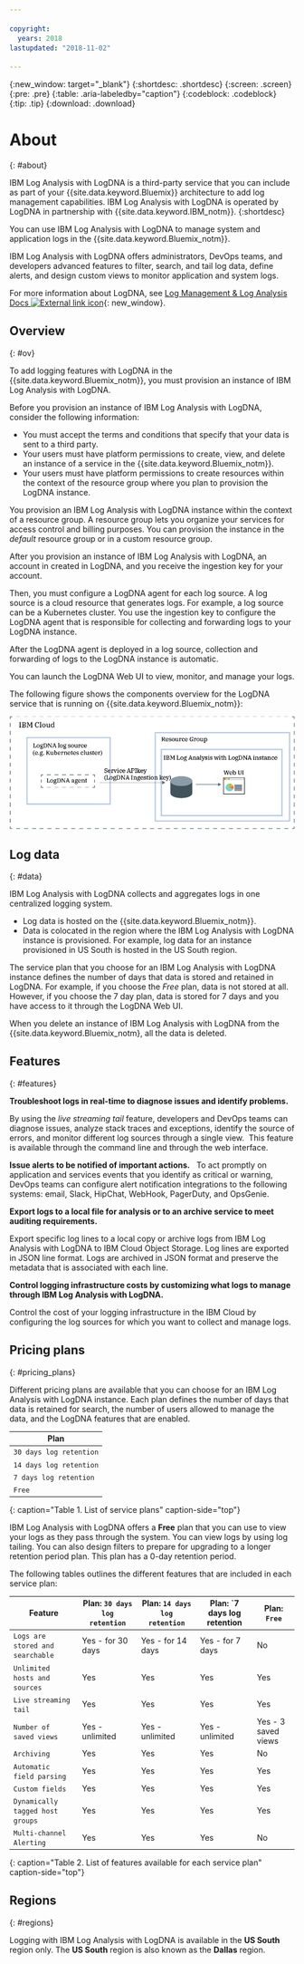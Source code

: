 ```yaml
---

copyright:
  years: 2018
lastupdated: "2018-11-02"

---
```


{:new_window: target="_blank"}
{:shortdesc: .shortdesc}
{:screen: .screen}
{:pre: .pre}
{:table: .aria-labeledby="caption"}
{:codeblock: .codeblock}
{:tip: .tip}
{:download: .download}


# About
{: #about}

IBM Log Analysis with LogDNA is a third-party service that you can include as part of your {{site.data.keyword.Bluemix}} architecture to add log management capabilities. IBM Log Analysis with LogDNA is operated by LogDNA in partnership with {{site.data.keyword.IBM_notm}}.
{:shortdesc}

You can use IBM Log Analysis with LogDNA to manage system and application logs in the {{site.data.keyword.Bluemix_notm}}.

IBM Log Analysis with LogDNA offers administrators, DevOps teams, and developers advanced features to filter, search, and tail log data, define alerts, and design custom views to monitor application and system logs.

For more information about LogDNA, see [Log Management & Log Analysis Docs ![External link icon](../../icons/launch-glyph.svg "External link icon")](https://docs.logdna.com/docs){: new_window}.


## Overview
{: #ov}

To add logging features with LogDNA in the {{site.data.keyword.Bluemix_notm}}, you must provision an instance of IBM Log Analysis with LogDNA.

Before you provision an instance of IBM Log Analysis with LogDNA, consider the following information:

* You must accept the terms and conditions that specify that your data is sent to a third party.
* Your users must have platform permissions to create, view, and delete an instance of a service in the {{site.data.keyword.Bluemix_notm}}.
* Your users must have platform permissions to create resources within the context of the resource group where you plan to provision the LogDNA instance.

You provision an IBM Log Analysis with LogDNA instance within the context of a resource group. A resource group lets you organize your services for access control and billing purposes. You can provision the instance in the *default* resource group or in a custom resource group.

After you provision an instance of IBM Log Analysis with LogDNA, an account in created in LogDNA, and you receive the ingestion key for your account.

Then, you must configure a LogDNA agent for each log source. A log source is a cloud resource that generates logs. For example, a log source can be a Kubernetes cluster. You use the ingestion key to configure the LogDNA agent that is responsible for collecting and forwarding logs to your LogDNA instance.

After the LogDNA agent is deployed in a log source, collection and forwarding of logs to the LogDNA instance is automatic.

You can launch the LogDNA Web UI to view, monitor, and manage your logs.

The following figure shows the components overview for the LogDNA service that is running on {{site.data.keyword.Bluemix_notm}}:

![LogDNA component overview on the {{site.data.keyword.Bluemix_notm}}](images/components.png "LogDNA component overview on the {{site.data.keyword.Bluemix_notm}}")


## Log data
{: #data}

IBM Log Analysis with LogDNA collects and aggregates logs in one centralized logging system.

* Log data is hosted on the {{site.data.keyword.Bluemix_notm}}.
* Data is colocated in the region where the IBM Log Analysis with LogDNA instance is provisioned. For example, log data for an instance provisioned in US South is hosted in the US South region.

The service plan that you choose for an IBM Log Analysis with LogDNA instance defines the number of days that data is stored and retained in LogDNA. For example, if you choose the *Free* plan, data is not stored at all. However, if you choose the 7 day plan, data is stored for 7 days and you have access to it through the LogDNA Web UI.

When you delete an instance of IBM Log Analysis with LogDNA from the {{site.data.keyword.Bluemix_notm}, all the data is deleted.



## Features
{: #features}

**Troubleshoot logs in real-time to diagnose issues and identify problems.**

By using the *live streaming tail* feature, developers and DevOps teams can diagnose issues, analyze stack traces and exceptions, identify the source of errors, and monitor different log sources through a single view.  This feature is available through the command line and through the web interface. 

**Issue alerts to be notified of important actions.**
 
To act promptly on application and services events that you identify as critical or warning, DevOps teams can configure alert notification integrations to the following systems: email, Slack, HipChat, WebHook, PagerDuty, and OpsGenie.

**Export logs to a local file for analysis or to an archive service to meet auditing requirements.**

Export specific log lines to a local copy or archive logs from IBM Log Analysis with LogDNA to IBM Cloud Object Storage.
Log lines are exported in JSON line format. Logs are archived in JSON format and preserve the metadata that is associated with each line. 

**Control logging infrastructure costs by customizing what logs to manage through IBM Log Analysis with LogDNA.**

Control the cost of your logging infrastructure in the IBM Cloud by configuring the log sources for which you want to collect and manage logs. 


## Pricing plans
{: #pricing_plans}

Different pricing plans are available that you can choose for an IBM Log Analysis with LogDNA instance. Each plan defines the number of days that data is retained for search, the number of users allowed to manage the data, and the LogDNA features that are enabled.

| Plan                     | 
|--------------------------|
| `30 days log retention`  |
| `14 days log retention`  |
| `7 days log retention`   |
| `Free `                  |
{: caption="Table 1. List of service plans" caption-side="top"} 

IBM Log Analysis with LogDNA offers a **Free** plan that you can use to view your logs as they pass through the system. You can view logs by using log tailing. You can also design filters to prepare for upgrading to a longer retention period plan. This plan has a 0-day retention period.

The following tables outlines the different features that are included in each service plan:

| Feature                    | Plan: `30 days log retention` | Plan: `14 days log retention` | Plan: `7 days log retention | Plan: `Free` | 
|----------------------------------|-------------------------|-------------------------------|-----------------------------|--------------|
| `Logs are stored and searchable` | Yes - for 30 days       | Yes - for 14 days             | Yes - for 7 days            | No           |
| `Unlimited hosts and sources`    | Yes                     | Yes                           | Yes                         | Yes          |
| `Live streaming tail`            | Yes                     | Yes                           | Yes                         | Yes          |
| `Number of saved views`          | Yes - unlimited         | Yes - unlimited               | Yes - unlimited             | Yes - 3 saved views  |
| `Archiving`                      | Yes                     | Yes                           | Yes                         | No           |
| `Automatic field parsing`        | Yes                     | Yes                           | Yes                         | Yes          |
| `Custom fields`                  | Yes                     | Yes                           | Yes                         | Yes          |
| `Dynamically tagged host groups` | Yes                     | Yes                           | Yes                         | Yes          |
| `Multi-channel Alerting`         | Yes                     | Yes                           | Yes                         | No           | 
{: caption="Table 2. List of features available for each service plan" caption-side="top"} 



## Regions
{: #regions}

Logging with IBM Log Analysis with LogDNA is available in the **US South** region only. The **US South** region is also known as the **Dallas** region.


